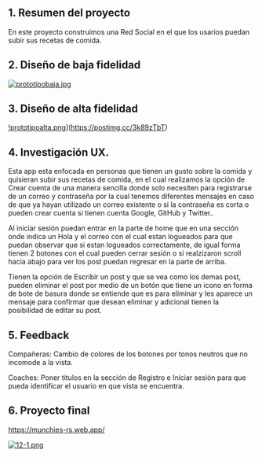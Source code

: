 
## 1. Resumen del proyecto

En este proyecto construimos una Red Social en el que los usarios puedan subir sus recetas de comida.

## 2. Diseño de baja fidelidad

[![prototipobaja.jpg](https://i.postimg.cc/7Y7h67W7/prototipobaja.jpg)](https://postimg.cc/svjsHByD)

## 3. Diseño de alta fidelidad

[!prototipoalta.png](https://i.postimg.cc/g2R5XcVn/prototipoalta.png)](https://postimg.cc/3k89zTbT)

## 4. Investigación UX.
Esta app esta enfocada en personas que tienen un gusto sobre la comida y quisieran subir sus recetas de comida, en el cual realizamos la opción de Crear cuenta de una manera sencilla donde solo necesiten para registrarse de un correo y contraseña por la cual tenemos diferentes mensajes en caso de que ya hayan utilizado un correo existente o si la contraseña es corta o pueden crear cuenta si tienen cuenta Google, GitHub y Twitter.. 

Al iniciar sesión puedan entrar en la parte de home que en una sección onde indica un Hola y el correo con el cual estan logueados para que puedan observar que si estan logueados correctamente,  de igual forma tienen 2 botones con el cual pueden cerrar sesión o si realzizaron scroll hacia abajo para ver los post puedan regresar en la parte de arriba. 

Tienen la opción de Escribir un post y que se vea como los demas post, pueden eliminar el post por medio de un botón que tiene un icono en forma de bote de basura donde se entiende que es para eliminar y les aparece un mensaje para confirmar que desean eliminar y adicional tienen la posibilidad de editar su post. 

## 5. Feedback

Compañeras: Cambio de colores de los botones por tonos neutros que no incomode a la vista.

Coaches: Poner titulos en la sección de Registro e Iniciar sesión para que pueda identificar el usuario en que vista se encuentra. 

## 6. Proyecto final

https://munchies-rs.web.app/

[![12-1.png](https://i.postimg.cc/xC4DGxcC/12-1.png)](https://postimg.cc/xJM4nPGD)
